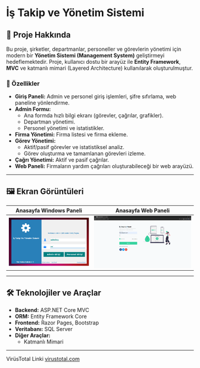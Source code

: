 # İş Takip ve Yönetim Sistemi

## 📖 Proje Hakkında

Bu proje, şirketler, departmanlar, personeller ve görevlerin yönetimi için modern bir **Yönetim Sistemi (Management System)** geliştirmeyi hedeflemektedir. Proje, kullanıcı dostu bir arayüz ile **Entity Framework**, **MVC** ve katmanlı mimari (Layered Architecture) kullanılarak oluşturulmuştur.

### 🚀 Özellikler
- **Giriş Paneli:** Admin ve personel giriş işlemleri, şifre sıfırlama, web paneline yönlendirme.
- **Admin Formu:**
  - Ana formda hızlı bilgi ekranı (görevler, çağrılar, grafikler).
  - Departman yönetimi.
  - Personel yönetimi ve istatistikler.
- **Firma Yönetimi:** Firma listesi ve firma ekleme.
- **Görev Yönetimi:**
  - Aktif/pasif görevler ve istatistiksel analiz.
  - Görev oluşturma ve tamamlanan görevleri izleme.
- **Çağrı Yönetimi:** Aktif ve pasif çağrılar.
- **Web Paneli:** Firmaların yardım çağrıları oluşturabileceği bir web arayüzü.

---

## 🖼️ Ekran Görüntüleri
| Anasayfa Windows Paneli                          | Anasayfa Web Paneli                         |
|--------------------------------------------------|---------------------------------------------|
| ![Giriş Paneli](photo1.png)                      | ![Admin Formu](photo2.png) |

---

## 🛠️ Teknolojiler ve Araçlar
- **Backend:** ASP.NET Core MVC
- **ORM:** Entity Framework Core
- **Frontend:** Razor Pages, Bootstrap
- **Veritabanı:** SQL Server
- **Diğer Araçlar:** 
  - Katmanlı Mimari
  

---

VirüsTotal Linki [virustotal.com](https://www.virustotal.com/gui/file/10806c67849892608bb12a3b5cfbf7b6218424486682c0ba9fd42d7926a25ff0)
